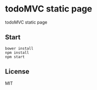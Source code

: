 # todoMVC static page

todoMVC static page

## Start

```
bower install
npm install
npm start

```

## License
MIT
